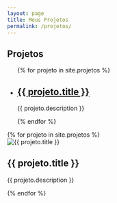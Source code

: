 ```yaml
---
layout: page
title: Meus Projetos
permalink: /projetos/
---
```


## Projetos

<ul>
{% for projeto in site.projetos %}
  <li>
    <h2><a href="{{ projeto.url }}">{{ projeto.title }}</a></h2>
    <p>{{ projeto.description }}</p>
  </li>
{% endfor %}
</ul>

<div class="projeto-carousel">
  {% for projeto in site.projetos %}
    <div class="projeto">
      <img src="{{ projeto.imagem }}" alt="{{ projeto.title }}">
      <h2>{{ projeto.title }}</h2>
      <p>{{ projeto.description }}</p>
    </div>
  {% endfor %}
</div>